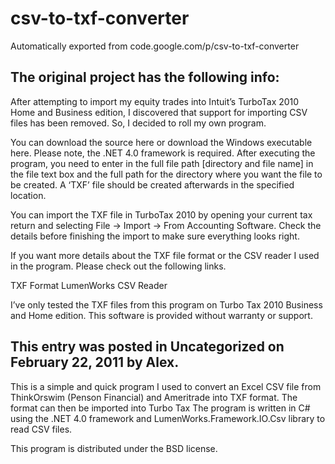 # csv-to-txf-converter
Automatically exported from code.google.com/p/csv-to-txf-converter

The original project has the following info:
---------
After attempting to import my equity trades into Intuit’s TurboTax 2010 Home and Business edition, I discovered that  support for importing CSV files has been removed. So, I decided to roll my own program.

You can download the source here or download the Windows executable here. Please note, the .NET 4.0 framework is required. After executing the program, you need to enter in the full file path [directory and file name] in the file text box and the full path for the directory where you want the file to be created. A ‘TXF’ file should be created afterwards in the specified location.

You can import the TXF file in TurboTax 2010 by opening your current tax return and selecting File -> Import -> From Accounting Software. Check the details before finishing the import to make sure everything looks right.

If you want more details about the TXF file format or the CSV reader I used in the program. Please check out the following links.

TXF Format
LumenWorks CSV Reader

 I’ve only tested the TXF files from this program on Turbo Tax 2010 Business and Home edition. This software is provided without warranty or support.

This entry was posted in Uncategorized on February 22, 2011 by Alex.
---------

This is a simple and quick program I used to convert an Excel CSV file from ThinkOrswim (Penson Financial) and Ameritrade into TXF format. The format can then be imported into Turbo Tax
The program is written in C# using the .NET 4.0 framework and LumenWorks.Framework.IO.Csv library to read CSV files.

This program is distributed under the BSD license.
